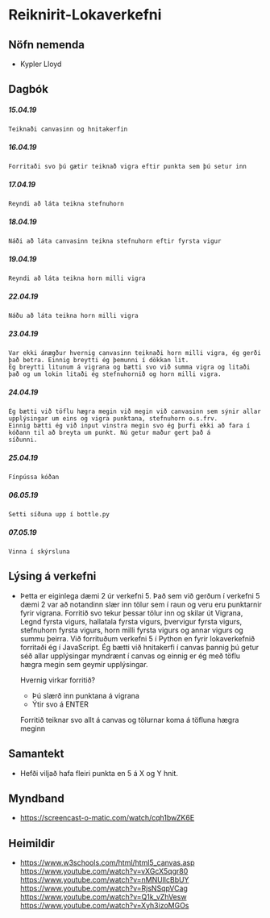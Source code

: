 # Reiknirit-Lokaverkefni

## Nöfn nemenda
- Kypler Lloyd

## Dagbók
   ##### 15.04.19 
    Teiknaði canvasinn og hnitakerfin
   ##### 16.04.19
    Forritaði svo þú gætir teiknað vigra eftir punkta sem þú setur inn
   ##### 17.04.19
    Reyndi að láta teikna stefnuhorn 
   ##### 18.04.19
    Náði að láta canvasinn teikna stefnuhorn eftir fyrsta vigur
   ##### 19.04.19
    Reyndi að láta teikna horn milli vigra
   ##### 22.04.19
    Náðu að láta teikna horn milli vigra
   ##### 23.04.19
    Var ekki ánægður hvernig canvasinn teiknaði horn milli vigra, ég gerði það betra. Einnig breytti ég þemunni í dökkan lit.
    Ég breytti litunum á vigrana og bætti svo við summa vigra og litaði það og um lokin litaði ég stefnuhornið og horn milli vigra. 
   ##### 24.04.19
    Ég bætti við töflu hægra megin við megin við canvasinn sem sýnir allar upplýsingar um eins og vigra punktana, stefnuhorn o.s.frv.
    Einnig bætti ég við input vinstra megin svo ég þurfi ekki að fara í kóðann til að breyta um punkt. Nú getur maður gert það á   
    síðunni.
   ##### 25.04.19
    Fínpússa kóðan 
   ##### 06.05.19
    Setti síðuna upp í bottle.py
   ##### 07.05.19
    Vinna í skýrsluna
    
## Lýsing á verkefni
- Þetta er eiginlega dæmi 2 úr verkefni 5. Það sem við gerðum í verkefni 5 dæmi 2 var að notandinn slær inn tölur sem í raun og veru
  eru punktarnir fyrir vigrana. Forritið svo tekur þessar tölur inn og skilar út Vigrana, Legnd fyrsta vigurs, hallatala fyrsta vigurs,
  þvervigur fyrsta vigurs, stefnuhorn fyrsta vigurs, horn milli fyrsta vigurs og annar vigurs og summu þeirra. Við forrituðum verkefni 5
  í Python en fyrir lokaverkefnið forritaði ég í JavaScript. Ég bætti við hnitakerfi í canvas þannig þú getur séð allar upplýsingar 
  myndrænt í canvas og einnig er ég með töflu hægra megin sem geymir upplýsingar.
  
  Hvernig virkar forritið?
   - Þú slærð inn punktana á vigrana
   - Ýtir svo á ENTER
  
  Forritið teiknar svo allt á canvas og tölurnar koma á töfluna hægra meginn

## Samantekt
- Hefði viljað hafa fleiri punkta en 5 á X og Y hnit.


## Myndband
- https://screencast-o-matic.com/watch/cqh1bwZK6E


## Heimildir
- https://www.w3schools.com/html/html5_canvas.asp     
  https://www.youtube.com/watch?v=vXGcX5qgr80    
  https://www.youtube.com/watch?v=nMNUllcBbUY   
  https://www.youtube.com/watch?v=RjsNSqpVCag   
  https://www.youtube.com/watch?v=Q1k_vZhVesw   
  https://www.youtube.com/watch?v=Xyh3izoMGOs     
